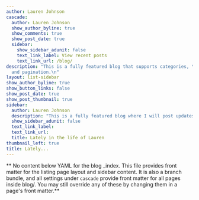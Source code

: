 ```yaml
---
author: Lauren Johnson
cascade:
  author: Lauren Johnson
  show_author_byline: true
  show_comments: true
  show_post_date: true
  sidebar:
    show_sidebar_adunit: false
    text_link_label: View recent posts
    text_link_url: /blog/
description: "This is a fully featured blog that supports categories, \ntags, series,
  and pagination.\n"
layout: list-sidebar
show_author_byline: true
show_button_links: false
show_post_date: true
show_post_thumbnail: true
sidebar:
  author: Lauren Johnson
  description: "This is a fully featured blog where I will post updates on what I've been up to in graduate school.\n\nStay tuned!\n\n:) \n"
  show_sidebar_adunit: false
  text_link_label: 
  text_link_url: 
  title: Lately in the life of Lauren 
thumbnail_left: true
title: Lately...
---
```


** No content below YAML for the blog _index. This file provides front matter for the listing page layout and sidebar content. It is also a branch bundle, and all settings under `cascade` provide front matter for all pages inside blog/. You may still override any of these by changing them in a page's front matter.**
